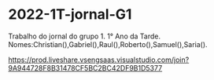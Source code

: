 # 2022-1T-jornal-G1

Trabalho do jornal do grupo 1.
1° Ano da Tarde.
Nomes:Christian(),Gabriel(),Raul(),Roberto(),Samuel(),Saria().

https://prod.liveshare.vsengsaas.visualstudio.com/join?9A944728F8B31478CF5BC2BC42DF9B1D5377